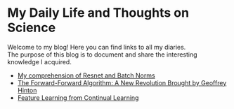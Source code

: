 # My Daily Life and Thoughts on Science

Welcome to my blog! Here you can find links to all my diaries.  
The purpose of this blog is to document and share the interesting knowledge I acquired.

- [My comprehension of Resnet and Batch Norms](Resnet%20&%20Batch%20Norms.md)
- [The Forward-Forward Algorithm: A New Revolution Brought by Geoffrey Hinton](FF&Hinton.md)
- [Feature Learning from Continual Learning](Feature_Learning.md)

